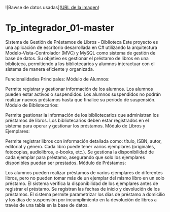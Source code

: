 ![Bawse de datos usadas]([URL de la imagen](https://raw.githubusercontent.com/Kevinmoth/Tp_integrador/aa9fc43a5813aa81ff5ba244294ea90d50d34573/BD_Biblioteca.png?token=GHSAT0AAAAAACY6TU7TC4IIZYHOHGO7H6LQZZ36OJQ))


# Tp_integrador_01-master

Sistema de Gestión de Préstamos de Libros - Biblioteca
Este proyecto es una aplicación de escritorio desarrollada en C# utilizando la arquitectura Modelo-Vista-Controlador (MVC) y MySQL como sistema de gestión de base de datos. Su objetivo es gestionar el préstamo de libros en una biblioteca, permitiendo a los bibliotecarios y alumnos interactuar con el sistema de manera eficiente y organizada.

Funcionalidades Principales:
Módulo de Alumnos:

Permite registrar y gestionar información de los alumnos.
Los alumnos pueden estar activos o suspendidos. Los alumnos suspendidos no podrán realizar nuevos préstamos hasta que finalice su período de suspensión.
Módulo de Bibliotecarios:

Permite gestionar la información de los bibliotecarios que administran los préstamos de libros.
Los bibliotecarios deben estar registrados en el sistema para operar y gestionar los préstamos.
Módulo de Libros y Ejemplares:

Permite registrar libros con información detallada como: título, ISBN, autor, editorial y género.
Cada libro puede tener varios ejemplares (originales, fotocopias, audiolibros, e-books, etc.).
Se gestiona la disponibilidad de cada ejemplar para préstamo, asegurando que solo los ejemplares disponibles puedan ser prestados.
Módulo de Préstamos:

Los alumnos pueden realizar préstamos de varios ejemplares de diferentes libros, pero no pueden tomar más de un ejemplar del mismo libro en un solo préstamo.
El sistema verifica la disponibilidad de los ejemplares antes de registrar el préstamo.
Se registran las fechas de inicio y devolución de los préstamos.
El sistema permite parametrizar los días de préstamo a domicilio y los días de suspensión por incumplimiento en la devolución de libros a través de una tabla en la base de datos.
